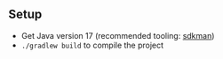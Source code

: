## Setup

- Get Java version 17 (recommended tooling: [sdkman](https://sdkman.io/usage/))
- `./gradlew build` to compile the project
